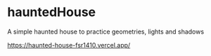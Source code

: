 # hauntedHouse
A simple haunted house to practice geometries, lights and shadows

https://haunted-house-fsr1410.vercel.app/
